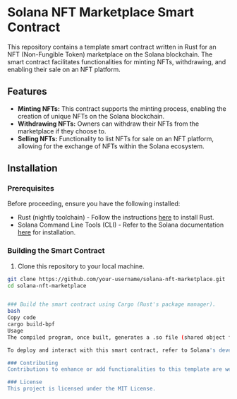 # Solana NFT Marketplace Smart Contract

This repository contains a template smart contract written in Rust for an NFT (Non-Fungible Token) marketplace on the Solana blockchain. The smart contract facilitates functionalities for minting NFTs, withdrawing, and enabling their sale on an NFT platform.

## Features

- **Minting NFTs:** This contract supports the minting process, enabling the creation of unique NFTs on the Solana blockchain.
- **Withdrawing NFTs:** Owners can withdraw their NFTs from the marketplace if they choose to.
- **Selling NFTs:** Functionality to list NFTs for sale on an NFT platform, allowing for the exchange of NFTs within the Solana ecosystem.

## Installation

### Prerequisites

Before proceeding, ensure you have the following installed:

- Rust (nightly toolchain) - Follow the instructions [here](https://www.rust-lang.org/tools/install) to install Rust.
- Solana Command Line Tools (CLI) - Refer to the Solana documentation [here](https://docs.solana.com/cli/install-solana-cli-tools) for installation.

### Building the Smart Contract

1. Clone this repository to your local machine.

```bash
git clone https://github.com/your-username/solana-nft-marketplace.git
cd solana-nft-marketplace


### Build the smart contract using Cargo (Rust's package manager).
bash
Copy code
cargo build-bpf
Usage
The compiled program, once built, generates a .so file (shared object file) that represents the smart contract bytecode. This file can be deployed on the Solana blockchain.

To deploy and interact with this smart contract, refer to Solana's developer documentation on deploying programs to the Solana network.

### Contributing
Contributions to enhance or add functionalities to this template are welcome! Feel free to fork this repository, make changes, and submit pull requests.

### License
This project is licensed under the MIT License.
